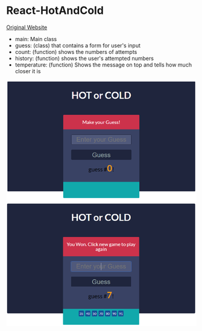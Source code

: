 # React-HotAndCold

[Original Website](https://thinkful-ed.github.io/hot-or-cold-demo/#)

- main: Main class  
- guess: (class) that contains a form for user's input
- count: (function) shows the numbers of attempts
- history: (function) shows the user's attempted numbers
- temperature: (function) Shows the message on top and tells how much closer it is

![main](https://github.com/eako0508/React-HotAndCold/blob/master/screenshots/main.png)
![success](https://github.com/eako0508/React-HotAndCold/blob/master/screenshots/success.png)



